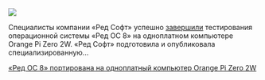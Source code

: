 <!--2025-07-08 13:50:44-->
<div class="yb">
  <div class="rss habr"><img src="https://habrastorage.org/getpro/habr/upload_files/642/0bd/158/6420bd15895aaca7186abe0b2b7e1c7b.jpg" /><p>Специалисты компании «Ред Софт» успешно <a href="https://redos.red-soft.ru/about/news/novosti/red-os-8-portirovana-na-odnoplatnyy-kompyuter-orange-pi-zero-2w/" rel="noopener noreferrer nofollow">завершили</a> тестирования операционной системы «Ред ОС 8» на&nbsp;одноплатном компьютере Orange Pi Zero 2W. «Ред Софт» подготовила и опубликовала специализированную... <p class="titl"><a href="https://habr.com/ru/news/926056/?utm_source=habrahabr&utm_medium=rss&utm_campaign=926056">«Ред ОС 8» портирована на одноплатный компьютер Orange Pi Zero 2W</a></p></div>
</div>
